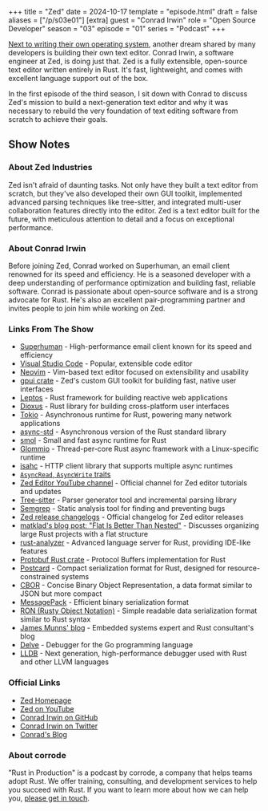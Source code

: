 +++
title = "Zed"
date = 2024-10-17
template = "episode.html"
draft = false
aliases = ["/p/s03e01"]
[extra]
guest = "Conrad Irwin"
role = "Open Source Developer"
season = "03"
episode = "01"
series = "Podcast"
+++

<div><script id="letscast-player-b1a26f96" src="https://letscast.fm/podcasts/rust-in-production-82281512/episodes/zed-with-conrad-irwin/player.js?size=s"></script></div>

[Next to writing their own operating system](/podcast/s02e07-system76/), another dream shared by many developers is building their own text editor. Conrad Irwin, a software engineer at Zed, is doing just that. Zed is a fully extensible, open-source text editor written entirely in Rust. It's fast, lightweight, and comes with excellent language support out of the box.

In the first episode of the third season, I sit down with Conrad to discuss Zed's mission to build a next-generation text editor and why it was necessary to rebuild the very foundation of text editing software from scratch to achieve their goals.

<!-- more -->

## Show Notes

### About Zed Industries

Zed isn't afraid of daunting tasks. Not only have they built a text editor from scratch, but they've also developed their own GUI toolkit, implemented advanced parsing techniques like tree-sitter, and integrated multi-user collaboration features directly into the editor. Zed is a text editor built for the future, with meticulous attention to detail and a focus on exceptional performance.

### About Conrad Irwin

Before joining Zed, Conrad worked on Superhuman, an email client renowned for its speed and efficiency. He is a seasoned developer with a deep understanding of performance optimization and building fast, reliable software. Conrad is passionate about open-source software and is a strong advocate for Rust. He's also an excellent pair-programming partner and invites people to join him while working on Zed.

### Links From The Show

- [Superhuman](https://superhuman.com/) - High-performance email client known for its speed and efficiency
- [Visual Studio Code](https://code.visualstudio.com/) - Popular, extensible code editor
- [Neovim](https://neovim.io/) - Vim-based text editor focused on extensibility and usability
- [gpui crate](https://github.com/zed-industries/zed/blob/main/crates/gpui) - Zed's custom GUI toolkit for building fast, native user interfaces
- [Leptos](https://leptos.dev/) - Rust framework for building reactive web applications
- [Dioxus](https://dioxuslabs.com/) - Rust library for building cross-platform user interfaces
- [Tokio](https://tokio.rs/) - Asynchronous runtime for Rust, powering many network applications
- [async-std](https://async.rs/) - Asynchronous version of the Rust standard library
- [smol](https://github.com/smol-rs/smol) - Small and fast async runtime for Rust
- [Glommio](https://github.com/DataDog/glommio) - Thread-per-core Rust async framework with a Linux-specific runtime
- [isahc](https://crates.io/crates/isahc) - HTTP client library that supports multiple async runtimes
- [`AsyncRead`, `AsyncWrite` traits](https://github.com/rust-lang/wg-async/issues/23)
- [Zed Editor YouTube channel](https://www.youtube.com/@zeddotdev) - Official channel for Zed editor tutorials and updates
- [Tree-sitter](https://tree-sitter.github.io/tree-sitter/) - Parser generator tool and incremental parsing library
- [Semgrep](https://github.com/semgrep/semgrep) - Static analysis tool for finding and preventing bugs
- [Zed release changelogs](https://zed.dev/releases/stable) - Official changelog for Zed editor releases
- [matklad's blog post: "Flat Is Better Than Nested"](https://matklad.github.io/2021/08/22/large-rust-workspaces.html) - Discusses organizing large Rust projects with a flat structure
- [rust-analyzer](https://rust-analyzer.github.io/) - Advanced language server for Rust, providing IDE-like features
- [Protobuf Rust crate](https://github.com/tokio-rs/prost) - Protocol Buffers implementation for Rust
- [Postcard](https://github.com/jamesmunns/postcard) - Compact serialization format for Rust, designed for resource-constrained systems
- [CBOR](https://crates.io/crates/cbor) - Concise Binary Object Representation, a data format similar to JSON but more compact
- [MessagePack](https://github.com/3Hren/msgpack-rust) - Efficient binary serialization format
- [RON (Rusty Object Notation)](https://github.com/ron-rs/ron) - Simple readable data serialization format similar to Rust syntax
- [James Munns' blog](https://jamesmunns.com/blog/) - Embedded systems expert and Rust consultant's blog
- [Delve](https://github.com/go-delve/delve) - Debugger for the Go programming language
- [LLDB](https://lldb.llvm.org/) - Next generation, high-performance debugger used with Rust and other LLVM languages

### Official Links

- [Zed Homepage](https://zed.dev/)
- [Zed on YouTube](https://www.youtube.com/@zeddotdev)
- [Conrad Irwin on GitHub](https://github.com/ConradIrwin)
- [Conrad Irwin on Twitter](https://twitter.com/conradirwin)
- [Conrad's Blog](https://cirw.in/)

### About corrode

"Rust in Production" is a podcast by corrode, a company that helps teams adopt Rust. We offer training, consulting, and development services to help you succeed with Rust. If you want to learn more about how we can help you, [please get in touch](/about).